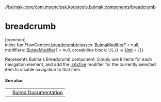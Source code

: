 //[bulmak-core](../../index.md)/[com.mooncloak.kodetools.bulmak.components](index.md)/[breadcrumb](breadcrumb.md)

# breadcrumb

[common]\
inline fun FlowContent.[breadcrumb](breadcrumb.md)(classes: [BulmaModifier](../com.mooncloak.kodetools.bulmak.modifier/-bulma-modifier/index.md)? = null, modifiers: [BulmaModifier](../com.mooncloak.kodetools.bulmak.modifier/-bulma-modifier/index.md)? = null, crossinline block: UL.() -&gt; [Unit](https://kotlinlang.org/api/core/kotlin-stdlib/kotlin/-unit/index.html) = {})

Represents Bulma's Breadcrumb component. Simply use li items for each navigation element, and add the [isActive](../com.mooncloak.kodetools.bulmak.modifier/is-active.md) modifier for the currently selected item to disable navigation to that item.

#### See also

| | |
|---|---|
|  | [Bulma Documentation](https://bulma.io/documentation/components/breadcrumb/) |

